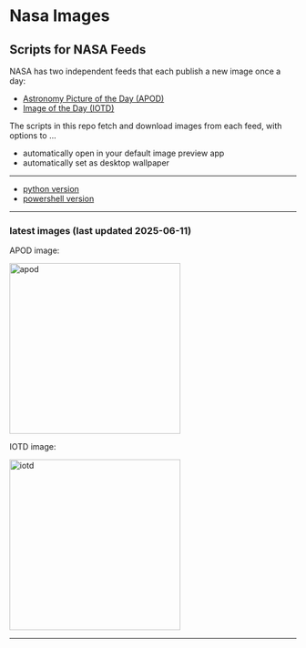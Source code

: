 # Nasa Images

## Scripts for NASA Feeds

NASA has two independent feeds that each publish a new image once a day:

- [Astronomy Picture of the Day (APOD)](https://apod.nasa.gov/apod/)
- [Image of the Day (IOTD)](https://www.nasa.gov/image-of-the-day/)

The scripts in this repo fetch and download images from each feed, with options to ...

- automatically open in your default image preview app
- automatically set as desktop wallpaper

---

- [python version](./python/README.md)
- [powershell version](./powershell/README.md)

---

### latest images (last updated 2025-06-11)

APOD image:

<a href="https://apod.nasa.gov/apod/image/2506/25BrightestStars_Jittasaiyapan_1500.jpg"><img alt="apod" src="https://apod.nasa.gov/apod/image/2506/25BrightestStars_Jittasaiyapan_1500.jpg" height="300" /></a>

IOTD image:

<a href="https://www.nasa.gov/wp-content/uploads/2025/06/sts111-306-012orig.jpg"><img alt="iotd" src="https://www.nasa.gov/wp-content/uploads/2025/06/sts111-306-012orig.jpg" height="300" /></a>

---

